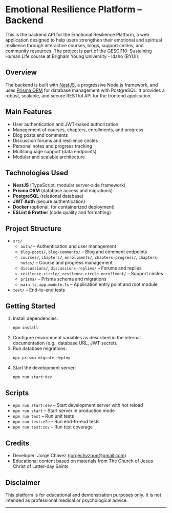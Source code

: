 # Emotional Resilience Platform – Backend

This is the backend API for the Emotional Resilience Platform, a web application designed to help users strengthen their emotional and spiritual resilience through interactive courses, blogs, support circles, and community resources. The project is part of the GESCI110: Sustaining Human Life course at Brigham Young University - Idaho (BYUI).

## Overview
The backend is built with [NestJS](https://nestjs.com/), a progressive Node.js framework, and uses [Prisma ORM](https://www.prisma.io/) for database management with PostgreSQL. It provides a robust, scalable, and secure RESTful API for the frontend application.

## Main Features
- User authentication and JWT-based authorization
- Management of courses, chapters, enrollments, and progress
- Blog posts and comments
- Discussion forums and resilience circles
- Personal notes and progress tracking
- Multilanguage support (data endpoints)
- Modular and scalable architecture

## Technologies Used
- **NestJS** (TypeScript, modular server-side framework)
- **Prisma ORM** (database access and migrations)
- **PostgreSQL** (relational database)
- **JWT Auth** (secure authentication)
- **Docker** (optional, for containerized deployment)
- **ESLint & Prettier** (code quality and formatting)

## Project Structure
- `src/`
  - `auth/` – Authentication and user management
  - `blog-posts/`, `blog-comments/` – Blog and comment endpoints
  - `courses/`, `chapters/`, `enrollments/`, `chapters-progress/`, `chapters-notes/` – Course and progress management
  - `discussions/`, `discussions-replies/` – Forums and replies
  - `resilence-circle/`, `resilence-circle-enrollment/` – Support circles
  - `prisma/` – Prisma schema and migrations
  - `main.ts`, `app.module.ts` – Application entry point and root module
- `test/` – End-to-end tests

## Getting Started
1. Install dependencies:
   ```bash
   npm install
   ```
2. Configure environment variables as described in the internal documentation (e.g., database URL, JWT secret).
3. Run database migrations:
   ```bash
   npx prisma migrate deploy
   ```
4. Start the development server:
   ```bash
   npm run start:dev
   ```

## Scripts
- `npm run start:dev` – Start development server with hot reload
- `npm run start` – Start server in production mode
- `npm run test` – Run unit tests
- `npm run test:e2e` – Run end-to-end tests
- `npm run test:cov` – Run test coverage

## Credits
- Developer: Jorge Chávez (jorgechvzpon@gmail.com)
- Educational content based on materials from The Church of Jesus Christ of Latter-day Saints

## Disclaimer
This platform is for educational and demonstration purposes only. It is not intended as professional medical or psychological advice.

---
